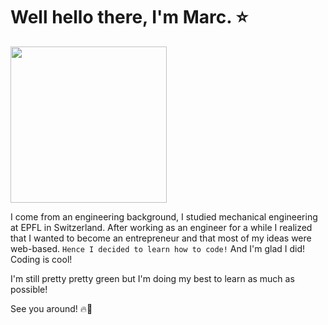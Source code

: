 # Well hello there, I'm Marc. ⭐️
<img src="https://media.giphy.com/media/loSQ6ueH5uC8CQsYXp/giphy.gif" width="250" height="250"/>

I come from an engineering background, I studied mechanical engineering at EPFL in Switzerland.
After working as an engineer for a while I realized that I wanted to become an entrepreneur and that most of my ideas were web-based. `Hence I decided to learn how to code!`
And I'm glad I did! Coding is cool!

I'm still pretty pretty green but I'm doing my best to learn as much as possible!

See you around! 🔥🚀

